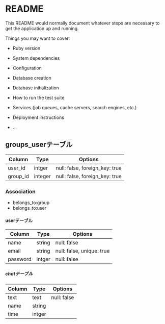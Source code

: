 # README

This README would normally document whatever steps are necessary to get the
application up and running.

Things you may want to cover:

* Ruby version

* System dependencies

* Configuration

* Database creation

* Database initialization

* How to run the test suite

* Services (job queues, cache servers, search engines, etc.)

* Deployment instructions

* ...

## groups_userテーブル

|Column|Type|Options|
|------|----|-------|
|user_id|intger|null: false, foreign_key: true|
|group_id|integer|null: false, foreign_key: true|

### Association
- belongs_to:group
- belongs_to:user

#### userテーブル

|Column|Type|Options|
|------|----|-------|
|name|string|null: false|
|email|string|null: false, unique: true|
|password|intger|null: false|

##### chatテーブル

|Column|Type|Options|
|------|----|-------|
|text|text|null: false|
|name|string|
|time|intger|
